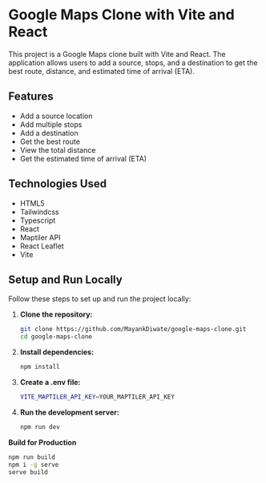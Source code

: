 # Google Maps Clone with Vite and React

This project is a Google Maps clone built with Vite and React. The application allows users to add a source, stops, and a destination to get the best route, distance, and estimated time of arrival (ETA).

## Features

- Add a source location
- Add multiple stops
- Add a destination
- Get the best route
- View the total distance
- Get the estimated time of arrival (ETA)

## Technologies Used

- HTML5
- Tailwindcss
- Typescript
- React
- Maptiler API
- React Leaflet
- Vite

## Setup and Run Locally

Follow these steps to set up and run the project locally:

1. **Clone the repository:**

   ```bash [Terminal]
   git clone https://github.com/MayankDiwate/google-maps-clone.git
   cd google-maps-clone
   ```

2. **Install dependencies:**

   ```bash [Terminal]
   npm install
   ```

3. **Create a .env file:**

   ```bash [Terminal]
   VITE_MAPTILER_API_KEY=YOUR_MAPTILER_API_KEY
   ```

4. **Run the development server:**

   ```bash [Terminal]
   npm run dev
   ```

**Build for Production**

```bash [Terminal]
npm run build
npm i -g serve
serve build
```
